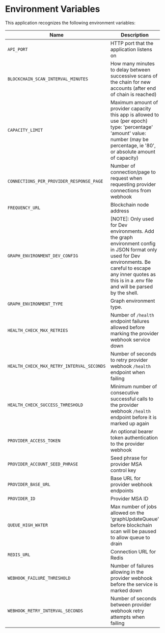 # Environment Variables

This application recognizes the following environment variables:

| Name                                      | Description                                                                                                                                                                                                              |             Range/Type             |  Required?   | Default |
| ----------------------------------------- | ------------------------------------------------------------------------------------------------------------------------------------------------------------------------------------------------------------------------ | :--------------------------------: | :----------: | :-----: |
| `API_PORT`                                | HTTP port that the application listens on                                                                                                                                                                                |            1025 - 65535            |              |  3000   |
| `BLOCKCHAIN_SCAN_INTERVAL_MINUTES`        | How many minutes to delay between successive scans of the chain for new accounts (after end of chain is reached)                                                                                                         |                > 0                 |              |   180   |
| `CAPACITY_LIMIT`                          | Maximum amount of provider capacity this app is allowed to use (per epoch) type: 'percentage' 'amount' value: number (may be percentage, ie '80', or absolute amount of capacity)                                        |  JSON [(example)](./env.template)  |      Y       |         |
| `CONNECTIONS_PER_PROVIDER_RESPONSE_PAGE`  | Number of connection/page to request when requesting provider connections from webhook                                                                                                                                   |                > 0                 |              |   100   |
| `FREQUENCY_URL`                           | Blockchain node address                                                                                                                                                                                                  |       http(s): or ws(s): URL       |      Y       |         |
| `GRAPH_ENVIRONMENT_DEV_CONFIG`            | [NOTE]: Only used for Dev environments. Add the graph environment config in JSON format only used for Dev environments. Be careful to escape any inner quotes as this is in a .env file and will be parsed by the shell. |  JSON [(example)](./env.template)  | Y (if 'Dev') |         |
| `GRAPH_ENVIRONMENT_TYPE`                  | Graph environment type.                                                                                                                                                                                                  | Mainnet\|TestnetPaseo\|Rococo\|Dev |      Y       |         |
| `HEALTH_CHECK_MAX_RETRIES`                | Number of `/health` endpoint failures allowed before marking the provider webhook service down                                                                                                                           |                >= 0                |              |   20    |
| `HEALTH_CHECK_MAX_RETRY_INTERVAL_SECONDS` | Number of seconds to retry provider webhook `/health` endpoint when failing                                                                                                                                              |                > 0                 |              |   64    |
| `HEALTH_CHECK_SUCCESS_THRESHOLD`          | Minimum number of consecutive successful calls to the provider webhook `/health` endpoint before it is marked up again                                                                                                   |                > 0                 |              |   10    |
| `PROVIDER_ACCESS_TOKEN`                   | An optional bearer token authentication to the provider webhook                                                                                                                                                          |               string               |              |         |
| `PROVIDER_ACCOUNT_SEED_PHRASE`            | Seed phrase for provider MSA control key                                                                                                                                                                                 |               string               |      Y       |         |
| `PROVIDER_BASE_URL`                       | Base URL for provider webhook endpoints                                                                                                                                                                                  |                URL                 |      Y       |         |
| `PROVIDER_ID`                             | Provider MSA ID                                                                                                                                                                                                          |              integer               |      Y       |         |
| `QUEUE_HIGH_WATER`                        | Max number of jobs allowed on the 'graphUpdateQueue' before blockchain scan will be paused to allow queue to drain                                                                                                       |               >= 100               |              |  1000   |
| `REDIS_URL`                               | Connection URL for Redis                                                                                                                                                                                                 |                URL                 |      Y       |
| `WEBHOOK_FAILURE_THRESHOLD`               | Number of failures allowing in the provider webhook before the service is marked down                                                                                                                                    |                > 0                 |              |    3    |
| `WEBHOOK_RETRY_INTERVAL_SECONDS`          | Number of seconds between provider webhook retry attempts when failing                                                                                                                                                   |                > 0                 |              |   10    |
